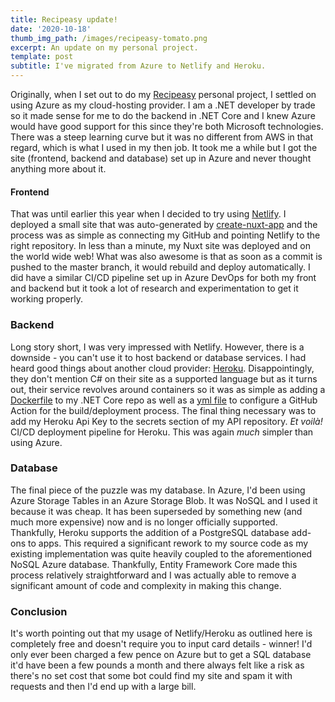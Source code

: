 ```yaml
---
title: Recipeasy update!
date: '2020-10-18'
thumb_img_path: /images/recipeasy-tomato.png
excerpt: An update on my personal project.
template: post
subtitle: I've migrated from Azure to Netlify and Heroku.
---
```


Originally, when I set out to do my [Recipeasy](https://silly-mahavira-4f9bf8.netlify.app/) personal project, I settled on using Azure as my cloud-hosting provider. I am a .NET developer by trade so it made sense for me to do the backend in .NET Core and I knew Azure would have good support for this since they're both Microsoft technologies. There was a steep learning curve but it was no different from AWS in that regard, which is what I used in my then job. It took me a while but I got the site (frontend, backend and database) set up in Azure and never thought anything more about it.

#### Frontend

That was until earlier this year when I decided to try using [Netlify](https://www.netlify.com/). I deployed a small site that was auto-generated by [create-nuxt-app](https://github.com/nuxt/create-nuxt-app) and the process was as simple as connecting my GitHub and pointing Netlify to the right repository. In less than a minute, my Nuxt site was deployed and on the world wide web! What was also awesome is that as soon as a commit is pushed to the master branch, it would rebuild and deploy automatically. I did have a similar CI/CD pipeline set up in Azure DevOps for both my front and backend but it took a lot of research and experimentation to get it working properly.

### Backend

Long story short, I was very impressed with Netlify. However, there is a downside - you can't use it to host backend or database services. I had heard good things about another cloud provider: [Heroku](https://www.heroku.com/). Disappointingly, they don't mention C# on their site as a supported language but as it turns out, their service revolves around containers so it was as simple as adding a [Dockerfile](https://github.com/aellwood/recipeasy-api/blob/master/Dockerfile) to my .NET Core repo as well as a [yml file](https://github.com/aellwood/recipeasy-api/blob/master/.github/workflows/main.yml) to configure a GitHub Action for the build/deployment process. The final thing necessary was to add my Heroku Api Key to the secrets section of my API repository. *Et voilà!* CI/CD deployment pipeline for Heroku. This was again *much* simpler than using Azure.

### Database

The final piece of the puzzle was my database. In Azure, I'd been using Azure Storage Tables in an Azure Storage Blob. It was NoSQL and I used it because it was cheap. It has been superseded by something new (and much more expensive) now and is no longer officially supported. Thankfully, Heroku supports the addition of a PostgreSQL database add-ons to apps. This required a significant rework to my source code as my existing implementation was quite heavily coupled to the aforementioned NoSQL Azure database. Thankfully, Entity Framework Core made this process relatively straightforward and I was actually able to remove a significant amount of code and complexity in making this change.

### Conclusion

It's worth pointing out that my usage of Netlify/Heroku as outlined here is completely free and doesn't require you to input card details - winner! I'd only ever been charged a few pence on Azure but to get a SQL database it'd have been a few pounds a month and there always felt like a risk as there's no set cost that some bot could find my site and spam it with requests and then I'd end up with a large bill.